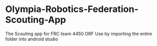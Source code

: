 # Olympia-Robotics-Federation-Scouting-App
The Scouting app for FRC team 4450 ORF
Use by importing the entire folder into android studio
